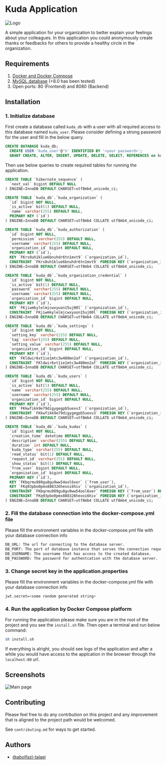 # Kuda Application

![Logo](https://images2.imgbox.com/e2/fa/CfbD0Ods_o.png)

A simple application for your organization to better explain your feelings about your colleagues. In this application you could anonymously create thanks or feedbacks for others to provide a healthy circle in the organization.

## Requirements

1. [Docker and Docker Compose](https://www.google.com/url?sa=t&rct=j&q=&esrc=s&source=web&cd=&cad=rja&uact=8&ved=2ahUKEwjHjIHEs8_4AhVQuqQKHS94D94QFnoECBEQAQ&url=https%3A%2F%2Fwww.docker.com%2F&usg=AOvVaw3p9e1qPvdfjCrUwPYAhUlS)
2. [MySQL database](https://www.mysql.com/) (+8.0 has been tested)
3. Open ports: 80 (Frontend) and 8080 (Backend)

## Installation

### 1. Initialize database

First create a database called `kuda_db` with a user with all required access to this database named `kuda_user`. Please consider defining a strong password for the user and fill in the below query.

```sql
CREATE DATABASE kuda_db;
  CREATE USER 'kuda_user'@'%' IDENTIFIED BY '<your password>';
  GRANT CREATE, ALTER, INSERT, UPDATE, DELETE, SELECT, REFERENCES on kuda_db.* TO 'kuda_user'@'%' WITH GRANT OPTION;
```

Then use below queries to create required tables for running the application.

```sql
CREATE TABLE `hibernate_sequence` (
  `next_val` bigint DEFAULT NULL
) ENGINE=InnoDB DEFAULT CHARSET=utf8mb4_unicode_ci;

CREATE TABLE `kuda_db`.`kuda_organization` (
  `id` bigint NOT NULL,
  `is_active` bit(1) DEFAULT NULL,
  `name` varchar(255) DEFAULT NULL,
  PRIMARY KEY (`id`)
) ENGINE=InnoDB DEFAULT CHARSET=utf8mb4 COLLATE utf8mb4_unicode_ci;

CREATE TABLE `kuda_db`.`kuda_authorization` (
  `id` bigint NOT NULL,
  `permission` varchar(255) DEFAULT NULL,
  `username` varchar(255) DEFAULT NULL,
  `organization_id` bigint DEFAULT NULL,
  PRIMARY KEY (`id`),
  KEY `FKrs0uh1klue6bnuhdr6tn1mvt9` (`organization_id`),
  CONSTRAINT `FKrs0uh1klue6bnuhdr6tn1mvt9` FOREIGN KEY (`organization_id`) REFERENCES `kuda_organization` (`id`)
) ENGINE=InnoDB DEFAULT CHARSET=utf8mb4 COLLATE utf8mb4_unicode_ci;

CREATE TABLE `kuda_db`.`kuda_organization_credential` (
  `id` bigint NOT NULL,
  `is_active` bit(1) DEFAULT NULL,
  `password` varchar(255) DEFAULT NULL,
  `username` varchar(255) DEFAULT NULL,
  `organization_id` bigint DEFAULT NULL,
  PRIMARY KEY (`id`),
  KEY `FKjiwmkylelmjcwxyuon15uj00l` (`organization_id`),
  CONSTRAINT `FKjiwmkylelmjcwxyuon15uj00l` FOREIGN KEY (`organization_id`) REFERENCES `kuda_organization` (`id`)
) ENGINE=InnoDB DEFAULT CHARSET=utf8mb4 COLLATE utf8mb4_unicode_ci;

CREATE TABLE `kuda_db`.`kuda_settings` (
  `id` bigint NOT NULL,
  `setting_key` varchar(255) DEFAULT NULL,
  `tag` varchar(255) DEFAULT NULL,
  `setting_value` varchar(255) DEFAULT NULL,
  `organization_id` bigint DEFAULT NULL,
  PRIMARY KEY (`id`),
  KEY `FKldwir6xt1ie1mtc3w480mn2af` (`organization_id`),
  CONSTRAINT `FKldwir6xt1ie1mtc3w480mn2af` FOREIGN KEY (`organization_id`) REFERENCES `kuda_organization` (`id`)
) ENGINE=InnoDB DEFAULT CHARSET=utf8mb4 COLLATE utf8mb4_unicode_ci;

CREATE TABLE `kuda_db`.`kuda_users` (
  `id` bigint NOT NULL,
  `is_active` bit(1) DEFAULT NULL,
  `name` varchar(255) DEFAULT NULL,
  `username` varchar(255) DEFAULT NULL,
  `organization_id` bigint DEFAULT NULL,
  PRIMARY KEY (`id`),
  KEY `FKkwfikk9e79digygegpb5uexv3` (`organization_id`),
  CONSTRAINT `FKkwfikk9e79digygegpb5uexv3` FOREIGN KEY (`organization_id`) REFERENCES `kuda_organization` (`id`)
) ENGINE=InnoDB DEFAULT CHARSET=utf8mb4 COLLATE utf8mb4_unicode_ci;

CREATE TABLE `kuda_db`.`kuda_kudas` (
  `id` bigint NOT NULL,
  `creation_time` datetime DEFAULT NULL,
  `description` varchar(255) DEFAULT NULL,
  `duration` int DEFAULT NULL,
  `kuda_type` varchar(255) DEFAULT NULL,
  `read_status` bit(1) DEFAULT NULL,
  `request_id` varchar(255) DEFAULT NULL,
  `show_status` bit(1) DEFAULT NULL,
  `from_user` bigint DEFAULT NULL,
  `organization_id` bigint DEFAULT NULL,
  PRIMARY KEY (`id`),
  KEY `FKbqrmu989gu8gu9ww54ool6xer` (`from_user`),
  KEY `FKq93pbo0pmx888326hexoi6hiv` (`organization_id`),
  CONSTRAINT `FKbqrmu989gu8gu9ww54ool6xer` FOREIGN KEY (`from_user`) REFERENCES `kuda_users` (`id`),
  CONSTRAINT `FKq93pbo0pmx888326hexoi6hiv` FOREIGN KEY (`organization_id`) REFERENCES `kuda_organization` (`id`)
) ENGINE=InnoDB DEFAULT CHARSET=utf8mb4 COLLATE utf8mb4_unicode_ci;
```

### 2. Fill the database connection into the docker-compose.yml file

Please fill the environment variables in the docker-compose.yml file with your database connection info

```bash
DB_URL: The url for connecting to the database server.
DB_PORT: The port of database instance that serves the connection requests. If you have default installation options it is probably the 3306.
DB_USERNAME: The username that has access to the created database.
DB_PASSWORD: The password for authentcation with the database server.
```

### 3. Change secret key in the application.properties

Please fill the environment variables in the docker-compose.yml file with your database connection info

```bash
jwt.secret=<some random generated string>
```

### 4. Run the application by Docker Compose platform

For running the application please make sure you are in the root of the project and you see the `install.sh` file. Then open a terminal and run below command:

```bash
sh install.sh
```

If everything is alright, you should see logs of the application and after a while you would have access to the applcation in the browser through the `localhost:80` url.

## Screenshots

![Main page](https://images2.imgbox.com/77/bf/zal7gpFk_o.png)

## Contributing

Please feel free to do any contrbution on this project and any improvement that is aligned to the project path would be welcomed.

See `contributing.md` for ways to get started.

## Authors

- [@abolfazl-talaei](https://github.com/abolfazl-talaei)
